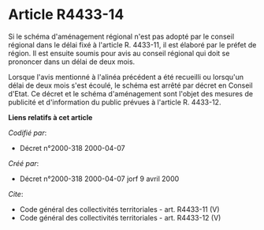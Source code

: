 # Article R4433-14

Si le schéma d'aménagement régional n'est pas adopté par le conseil régional dans le délai fixé à l'article R. 4433-11, il
est élaboré par le préfet de région. Il est ensuite soumis pour avis au conseil régional qui doit se prononcer dans un délai
de deux mois.

Lorsque l'avis mentionné à l'alinéa précédent a été recueilli ou lorsqu'un délai de deux mois s'est écoulé, le schéma est
arrêté par décret en Conseil d'Etat. Ce décret et le schéma d'aménagement sont l'objet des mesures de publicité et
d'information du public prévues à l'article R. 4433-12.

**Liens relatifs à cet article**

_Codifié par_:

  - Décret n°2000-318 2000-04-07

_Créé par_:

  - Décret n°2000-318 2000-04-07 jorf 9 avril 2000

_Cite_:

  - Code général des collectivités territoriales - art. R4433-11 (V)
  - Code général des collectivités territoriales - art. R4433-12 (V)
